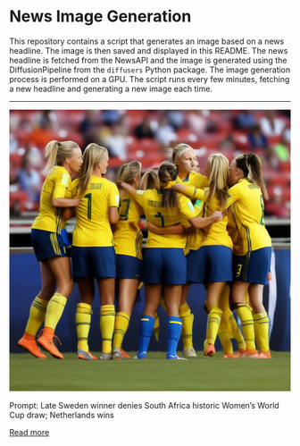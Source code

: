 # News Image Generation
This repository contains a script that generates an image based on a news headline. The image is then saved and displayed in this README.
The news headline is fetched from the NewsAPI and the image is generated using the DiffusionPipeline from the `diffusers` Python package. The image generation process is performed on a GPU.
The script runs every few minutes, fetching a new headline and generating a new image each time.

---

![Generated Image](image.png)

Prompt: Late Sweden winner denies South Africa historic Women’s World Cup draw; Netherlands wins

[Read more](https://www.cnn.com/2023/07/23/sport/france-jamaica-sweden-south-africa-womens-world-cup-spt-intl/index.html)